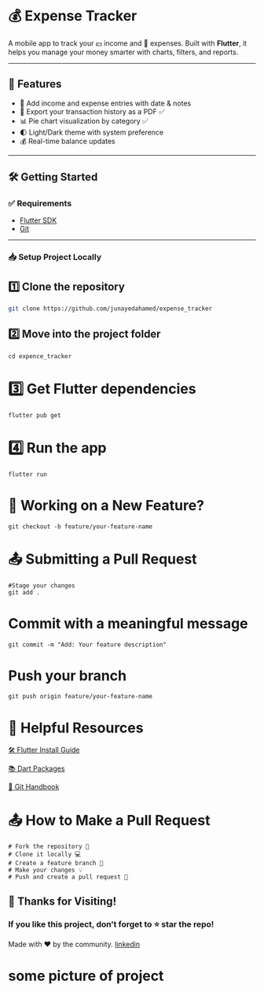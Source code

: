 # 💰 Expense Tracker

A mobile app to track your 💵 income and 💸 expenses. Built with **Flutter**, it helps you manage your money smarter with charts, filters, and reports.

---

## 🚀 Features

- 💸 Add income and expense entries with date & notes
- 📄 Export your transaction history as a PDF ✅
- 📊 Pie chart visualization by category ✅
- 🌓 Light/Dark theme with system preference
- 💰 Real-time balance updates

---

## 🛠️ Getting Started

### ✅ Requirements

- [Flutter SDK](https://docs.flutter.dev/get-started/install)
- [Git](https://git-scm.com/)

---

### 📥 Setup Project Locally


## 1️⃣ Clone the repository
```bash
git clone https://github.com/junayedahamed/expense_tracker
```
## 2️⃣ Move into the project folder
```
cd expence_tracker
```

# 3️⃣ Get Flutter dependencies
```
flutter pub get
```

# 4️⃣ Run the app
```
flutter run
```
# 🌱 Working on a New Feature?
```
git checkout -b feature/your-feature-name
```
# 📤 Submitting a Pull Request
```
#Stage your changes
git add .
```
# Commit with a meaningful message
```
git commit -m "Add: Your feature description"
```
# Push your branch
```
git push origin feature/your-feature-name

```
#

# 🔗 Helpful Resources
<a href='https://flutter.dev/'> 🛠️ Flutter Install Guide </a>

<a href='https://pub.dev/'> 📚 Dart Packages</a>

<a href='https://www.geeksforgeeks.org/git/what-is-github-and-how-to-use-it/'>📘 Git Handbook</a>

# 📤 How to Make a Pull Request

```
# Fork the repository 🍴
# Clone it locally 💻
# Create a feature branch 🌿
# Make your changes 💡
# Push and create a pull request 🚀
```

## 👏 Thanks for Visiting!
<h3> If you like this project, don’t forget to ⭐️ star the repo! </h3>

Made with ❤️ by the community. <a href='https://www.linkedin.com/in/junayed-ahamed/'>linkedin</a>


# some picture of project

